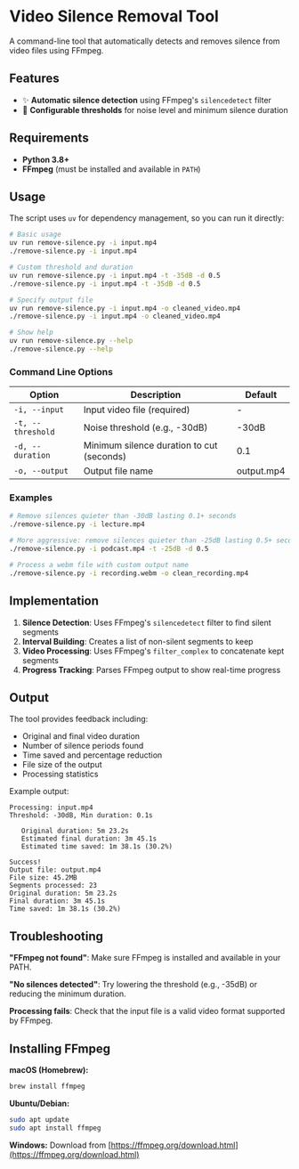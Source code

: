 # Video Silence Removal Tool

A command-line tool that automatically detects and removes silence from video files using FFmpeg.

## Features

- ✨ **Automatic silence detection** using FFmpeg's `silencedetect` filter
- 🎯 **Configurable thresholds** for noise level and minimum silence duration

## Requirements

- **Python 3.8+**
- **FFmpeg** (must be installed and available in `PATH`)

## Usage

The script uses `uv` for dependency management, so you can run it directly:

```sh
# Basic usage
uv run remove-silence.py -i input.mp4
./remove-silence.py -i input.mp4

# Custom threshold and duration
uv run remove-silence.py -i input.mp4 -t -35dB -d 0.5
./remove-silence.py -i input.mp4 -t -35dB -d 0.5

# Specify output file
uv run remove-silence.py -i input.mp4 -o cleaned_video.mp4
./remove-silence.py -i input.mp4 -o cleaned_video.mp4

# Show help
uv run remove-silence.py --help
./remove-silence.py --help
```

### Command Line Options

| Option            | Description                               | Default    |
| ----------------- | ----------------------------------------- | ---------- |
| `-i, --input`     | Input video file (required)               | -          |
| `-t, --threshold` | Noise threshold (e.g., -30dB)             | -30dB      |
| `-d, --duration`  | Minimum silence duration to cut (seconds) | 0.1        |
| `-o, --output`    | Output file name                          | output.mp4 |

### Examples

```bash
# Remove silences quieter than -30dB lasting 0.1+ seconds
./remove-silence.py -i lecture.mp4

# More aggressive: remove silences quieter than -25dB lasting 0.5+ seconds
./remove-silence.py -i podcast.mp4 -t -25dB -d 0.5

# Process a webm file with custom output name
./remove-silence.py -i recording.webm -o clean_recording.mp4
```

## Implementation

1. **Silence Detection**: Uses FFmpeg's `silencedetect` filter to find silent segments
2. **Interval Building**: Creates a list of non-silent segments to keep
3. **Video Processing**: Uses FFmpeg's `filter_complex` to concatenate kept segments
4. **Progress Tracking**: Parses FFmpeg output to show real-time progress

## Output

The tool provides feedback including:

- Original and final video duration
- Number of silence periods found
- Time saved and percentage reduction
- File size of the output
- Processing statistics

Example output:

```
Processing: input.mp4
Threshold: -30dB, Min duration: 0.1s

   Original duration: 5m 23.2s
   Estimated final duration: 3m 45.1s
   Estimated time saved: 1m 38.1s (30.2%)

Success!
Output file: output.mp4
File size: 45.2MB
Segments processed: 23
Original duration: 5m 23.2s
Final duration: 3m 45.1s
Time saved: 1m 38.1s (30.2%)
```

## Troubleshooting

**"FFmpeg not found"**: Make sure FFmpeg is installed and available in your PATH.

**"No silences detected"**: Try lowering the threshold (e.g., -35dB) or reducing the minimum duration.

**Processing fails**: Check that the input file is a valid video format supported by FFmpeg.

## Installing FFmpeg

**macOS (Homebrew):**

```bash
brew install ffmpeg
```

**Ubuntu/Debian:**

```bash
sudo apt update
sudo apt install ffmpeg
```

**Windows:**
Download from [https://ffmpeg.org/download.html](https://ffmpeg.org/download.html)

